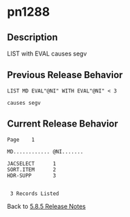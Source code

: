 # pn1288

<PageHeader />

## Description

LIST with EVAL causes segv

## Previous Release Behavior

```
LIST MD EVAL"@NI" WITH EVAL"@NI" < 3

causes segv
```

## Current Release Behavior

```text
Page    1

MD............ @NI.......

JACSELECT      1
SORT.ITEM      2
HDR-SUPP       3


 3 Records Listed
```

Back to [5.8.5 Release Notes](./../README.md)

<PageFooter />
